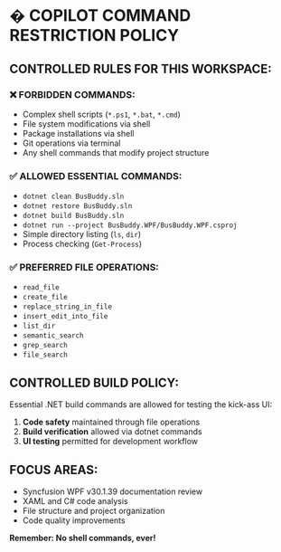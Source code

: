# �️ COPILOT COMMAND RESTRICTION POLICY

## CONTROLLED RULES FOR THIS WORKSPACE:

### ❌ FORBIDDEN COMMANDS:
- Complex shell scripts (`*.ps1`, `*.bat`, `*.cmd`)
- File system modifications via shell
- Package installations via shell
- Git operations via terminal
- Any shell commands that modify project structure

### ✅ ALLOWED ESSENTIAL COMMANDS:
- `dotnet clean BusBuddy.sln`
- `dotnet restore BusBuddy.sln`
- `dotnet build BusBuddy.sln`
- `dotnet run --project BusBuddy.WPF/BusBuddy.WPF.csproj`
- Simple directory listing (`ls`, `dir`)
- Process checking (`Get-Process`)

### ✅ PREFERRED FILE OPERATIONS:
- `read_file`
- `create_file`
- `replace_string_in_file`
- `insert_edit_into_file`
- `list_dir`
- `semantic_search`
- `grep_search`
- `file_search`

## CONTROLLED BUILD POLICY:
Essential .NET build commands are allowed for testing the kick-ass UI:
1. **Code safety** maintained through file operations
2. **Build verification** allowed via dotnet commands
3. **UI testing** permitted for development workflow

## FOCUS AREAS:
- Syncfusion WPF v30.1.39 documentation review
- XAML and C# code analysis
- File structure and project organization
- Code quality improvements

**Remember: No shell commands, ever!**
